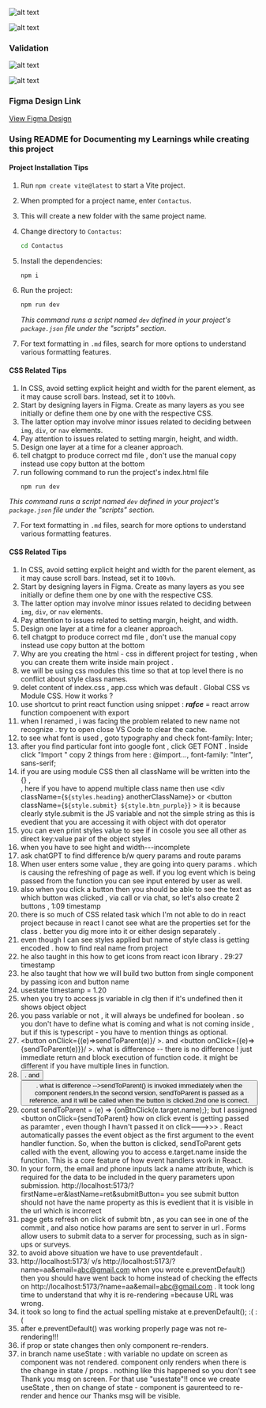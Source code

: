 
![alt text](image-1.png)

![alt text](image.png)

### Validation

![alt text](image-3.png)

![alt text](image-4.png)


### Figma Design Link

[View Figma Design](https://www.figma.com/community/file/1349347949687912630/contact-form-page)




### Using README for Documenting my Learnings while creating this project

#### Project Installation Tips

1. Run `npm create vite@latest` to start a Vite project.
2. When prompted for a project name, enter `Contactus`.
3. This will create a new folder with the same project name.
4. Change directory to `Contactus`:

    ```bash
    cd Contactus
    ```

5. Install the dependencies:

    ```bash
    npm i
    ```

6. Run the project:

    ```bash
    npm run dev
    ```

   _This command runs a script named `dev` defined in your project's `package.json` file under the "scripts" section._

7. For text formatting in `.md` files, search for more options to understand various formatting features.

#### CSS Related Tips

1. In CSS, avoid setting explicit height and width for the parent element, as it may cause scroll bars. Instead, set it to `100vh`.
2. Start by designing layers in Figma. Create as many layers as you see initially or define them one by one with the respective CSS.
3. The latter option may involve minor issues related to deciding between `img`, `div`, or `nav` elements.
4. Pay attention to issues related to setting margin, height, and width.
5. Design one layer at a time for a cleaner approach.
6. tell chatgpt to produce correct md file , don't use the manual copy instead use copy button at the bottom
7. run following command to run the project's index.html file
   ```bash
   npm run dev

 _This command runs a script named `dev` defined in your project's `package.json` file under the "scripts" section._

7. For text formatting in `.md` files, search for more options to understand various formatting features.

#### CSS Related Tips

1. In CSS, avoid setting explicit height and width for the parent element, as it may cause scroll bars. Instead, set it to `100vh`.
2. Start by designing layers in Figma. Create as many layers as you see initially or define them one by one with the respective CSS.
3. The latter option may involve minor issues related to deciding between `img`, `div`, or `nav` elements.
4. Pay attention to issues related to setting margin, height, and width.
5. Design one layer at a time for a cleaner approach.
6. tell chatgpt to produce correct md file , don't use the manual copy instead use copy button at the bottom
7. Why are you creating the html - css in different project for testing , when you can create them write inside main project .
8. we will be using css modules this time so that at top level there is no conflict about style class names.
9. delet content of index.css , app.css which was default  . Global CSS vs Module CSS. How it works ?
10. use shortcut to print react function using snippet : ***rafce***  = react arrow function compoenent with export
11. when I renamed , i was facing the problem related to new name not recognize . try to open close VS Code to clear the cache.
12. to see what font is used , goto typography and check font-family: Inter;
13. after you find particular font into google font , click GET FONT . Inside click "Import " copy 2 things from here  : @import...,    font-family: "Inter", sans-serif;
14. if you are using module CSS then all className will be written into the {} ,  <div className={styles.heading}>  , here if you have to append multiple class name then use  <div className={`${styles.heading}` anotherClassName}> or  <button className={`${style.submit} ${style.btn_purple}`} >  it is because clearly style.submit is the JS variable and not the simple string as this is evedient that you are accessing it with object with dot operator
15. you can even print styles value to see if in cosole you see all other as direct key:value pair of the object styles
16. when you have to see hight and width---incomplete 
17. ask chatGPT to find difference b/w query params and route params
18. When user enters some value , they are going into query params . which is causing the refreshing of page as well. if you log event which is being passed from the function you can see input entered by user as well.
19. also when you click a button then you should be able to see the text as which button was clicked , via call or via chat, so let's also create 2 buttons , 1:09 timestamp
20. there is so much of CSS related task which I'm not able to do in react project because in react I canot see what are the properties set for the class . better you dig more into it or either design separately . 
21. even though I can see styles applied but name of style class is getting encoded . how to find real name from project
22. he also taught in this how to get icons from react icon library . 29:27 timestamp
23. he also taught that how we will build two button from single component by passing icon and button name
24. usestate timestamp = 1.20
25. when you try to access js variable in clg then if it's undefined then it shows object object
26. you pass variable or not , it will always be undefined  for boolean . so you don't have to define what is coming and what is not coming inside , but if this is typescript - you have to mention things as optional. 
27.  <button onClick={(e)=>sendToParent(e)}/  >. and  <button onClick={(e)=>{sendToParent(e)}}/  >. what is difference -- there is no difference ! just immediate return and block execution of function code. it might be different if you have multiple lines in function.
28.  <button onClick={sendToParent()}/  >. and  <button onClick={sendToParent}/  >. what is difference -->sendToParent() is invoked immediately when the component renders,In the second version, sendToParent is passed as a reference, and it will be called when the button is clicked.2nd one is correct.
29. const sendToParent = (e) => {onBtnClick(e.target.name);};  but I assigned  <button onClick={sendToParent}  how on click event is getting passed as paramter , even though I havn't passed it on click--->>> .  React automatically passes the event object as the first argument to the event handler function. So, when the button is clicked, sendToParent gets called with the event, allowing you to access e.target.name inside the function. This is a core feature of how event handlers work in React.
30. In your form, the email and phone inputs lack a name attribute, which is required for the data to be included in the query parameters upon submission. http://localhost:5173/?firstName=er&lastName=ret&submitButton=  you see submit button should not have the name property as this is evedient that it is visible in the url which is incorrect
31. page gets refresh on click of submit btn , as you can see in one of the commit , and also notice how params are sent to server in url . Forms allow users to submit data to a server for processing, such as in sign-ups or surveys.
32. to avoid above situation we have to use preventdefault . 
33. http://localhost:5173/  v/s http://localhost:5173/?name=aa&email=abc@gmail.com when you wrote e.preventDefault() then you should have went back to home instead of checking the effects on http://localhost:5173/?name=aa&email=abc@gmail.com . It took long time to understand that why it is re-rendering =because URL was wrong.
34. it took so long to find the actual spelling mistake at e.prevenDefault();  :( :( 
35. after e.preventDefault() was working properly page was not re-rendering!!!
36. if prop or state changes then only component re-renders.
37. in branch name useState : with variable no update on screen as component was not rendered. component only renders when there is the change in state / props . nothing like this happened so you don't see Thank you msg on screen. For that use "usestate"!! once we create useState , then on change of state - component is gaurenteed to re-render and hence our Thanks msg will be visible.


    

